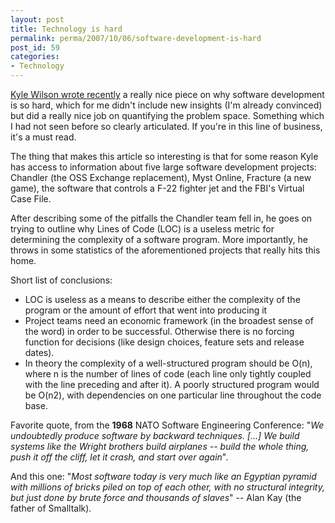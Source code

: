```yaml
---
layout: post
title: Technology is hard
permalink: perma/2007/10/06/software-development-is-hard
post_id: 59
categories: 
- Technology
---
```


<a href="http://www.gamearchitect.net/Articles/SoftwareIsHard.html">Kyle Wilson
wrote recently</a> a really nice piece on why software development is so hard,
which for me didn't include new insights (I'm already convinced) but did a
really nice job on quantifying the problem space. Something which I had not
seen before so clearly articulated. If you're in this line of business, it's a
must read.

The thing that makes this article so interesting is that for some reason Kyle
has access to information about five large software development projects:
Chandler (the OSS Exchange replacement), Myst Online, Fracture (a new game),
the software that controls a F-22 fighter jet and the FBI's Virtual Case File.

After describing some of the pitfalls the Chandler team fell in, he goes on
trying to outline why Lines of Code (LOC) is a useless metric for determining
the complexity of a software program. More importantly, he throws in some
statistics of the aforementioned projects that really hits this home.

Short list of conclusions:

* LOC is useless as a means to describe either the complexity of the program or
  the amount of effort that went into producing it
* Project teams need an economic framework (in the broadest sense of the word)
  in order to be successful. Otherwise there is no forcing function for
  decisions (like design choices, feature sets and release dates).
* In theory the complexity of a well-structured program should be O(n), where n
  is the number of lines of code (each line only tightly coupled with the line
  preceding and after it). A poorly structured program would be O(n2), with
  dependencies on one particular line throughout the code base.

Favorite quote, from the **1968** NATO Software Engineering Conference: "_We
undoubtedly produce software by backward techniques. [...] We build systems
like the Wright brothers build airplanes -- build the whole thing, push it off
the cliff, let it crash, and start over again_".

And this one: "_Most software today is very much like an Egyptian pyramid with
millions of bricks piled on top of each other, with no structural integrity,
but just done by brute force and thousands of slaves_" -- Alan Kay (the father
of Smalltalk).
